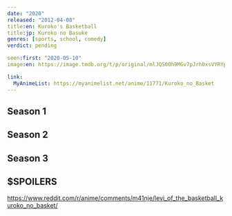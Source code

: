 ```yaml
---
date: "2020"
released: "2012-04-08"
title:en: Kuroko's Basketball
title:jp: Kuroko no Basuke
genres: [sports, school, comedy]
verdict: pending

seen:first: "2020-05-10"
image:en: https://image.tmdb.org/t/p/original/mlJQS0Oh9MGv7pJrh0xsVYRYpFp.jpg

link:
  MyAnimeList: https://myanimelist.net/anime/11771/Kuroko_no_Basket
---
```


## Season 1

## Season 2

## Season 3

## $SPOILERS

<https://www.reddit.com/r/anime/comments/m41nje/levi_of_the_basketball_kuroko_no_basket/>
